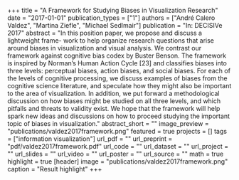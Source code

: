 +++
title = "A Framework for Studying Biases in Visualization Research"
date = "2017-01-01"
publication_types = ["1"]
authors = ["André Calero Valdez", "Martina Ziefle", "Michael Sedlmair"]
publication = "In: DECISIVe 2017"
abstract = "In this position paper, we propose and discuss a lightweight frame- work to help organize research questions that arise around biases in visualization and visual analysis. We contrast our framework against cognitive bias codex by Buster Benson. The framework is inspired by Norman’s Human Action Cycle [23] and classifies biases into three levels: perceptual biases, action biases, and social biases. For each of the levels of cognitive processing, we discuss examples of biases from the cognitive science literature, and speculate how they might also be important to the area of visualization. In addition, we put forward a methodological discussion on how biases might be studied on all three levels, and which pitfalls and threats to validity exist. We hope that the framework will help spark new ideas and discussions on how to proceed studying the important topic of biases in visualization."
abstract_short = ""
image_preview = "publications/valdez2017framework.png"
featured = true
projects = []
tags = ["information visualization"]
url_pdf = ""
url_preprint = "pdf/valdez2017framework.pdf"
url_code = ""
url_dataset = ""
url_project = ""
url_slides = ""
url_video = ""
url_poster = ""
url_source = ""
math = true
highlight = true
[header]
image = "publications/valdez2017framework.png"
caption = "Result highlight"
+++
